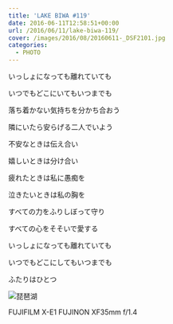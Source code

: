```yaml
---
title: 'LAKE BIWA #119'
date: 2016-06-11T12:58:51+00:00
url: /2016/06/11/lake-biwa-119/
cover: /images/2016/08/20160611-_DSF2101.jpg
categories:
  - PHOTO
---
```

<!--more-->

いっしょになっても離れていても

いつでもどこにいてもいつまでも

落ち着かない気持ちを分かち合おう

隣にいたら安らげる二人でいよう

不安なときは伝え合い

嬉しいときは分け合い

疲れたときは私に愚痴を

泣きたいときは私の胸を

すべての力をふりしぼって守り

すべての心をそそいで愛する

いっしょになっても離れていても

いつでもどこにしてもいつまでも

ふたりはひとつ

![琵琶湖](/images/2016/08/20160611-_DSF2132.jpg "琵琶湖")

FUJIFILM X-E1 FUJINON XF35mm f/1.4
